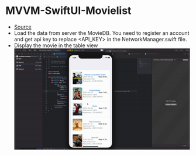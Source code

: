 # MVVM-SwiftUI-Movielist
- [Source](https://github.com/liemvo/swiftui_moviedb)
- Load the data from server the MovieDB. You need to register an account and get api key to replace <API_KEY> in the NetworkManager.swift file.
- Display the movie in the table view
![List](/ezgif.com-video-to-gif.gif)
